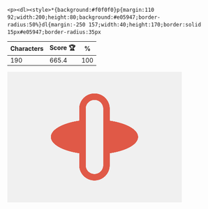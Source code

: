 `<p><dl><style>*{background:#f0f0f0}p{margin:110 92;width:200;height:80;background:#e05947;border-radius:50%}dl{margin:-250 157;width:40;height:170;border:solid 15px#e05947;border-radius:35px`

| Characters | Score 🏆 | %   |
| ---------- | -------- | --- |
| 190        | 665.4    | 100 |

![](/2024/oct2024/21/20241021.png)
